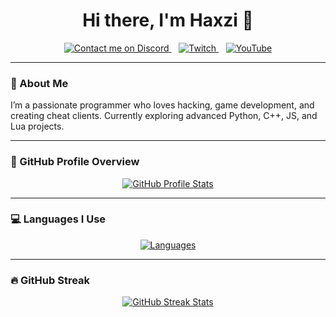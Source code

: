<h1 align="center">Hi there, I'm Haxzi 👋</h1>

<p align="center">
  <a href="https://discord.com/users/123456789012345678" target="_blank">
    <img src="https://img.shields.io/badge/Discord-Contact%20me-5865F2?logo=discord&logoColor=white&style=for-the-badge" alt="Contact me on Discord">
  </a>
  &nbsp;&nbsp;
  <a href="https://www.twitch.tv/haxseusz" target="_blank">
    <img src="https://img.shields.io/badge/Twitch-Haxseusz-9146FF?logo=twitch&logoColor=white&style=for-the-badge" alt="Twitch">
  </a>
  &nbsp;&nbsp;
  <a href="https://www.youtube.com/@Haxseusz" target="_blank">
    <img src="https://img.shields.io/badge/YouTube-Haxseusz-FF0000?logo=youtube&logoColor=white&style=for-the-badge" alt="YouTube">
  </a>
</p>

---

### 👋 About Me

I’m a passionate programmer who loves hacking, game development, and creating cheat clients. Currently exploring advanced Python, C++, JS, and Lua projects.

---

### 🧠 GitHub Profile Overview

<p align="center">
  <a href="https://github.com/HaxseuszDD">
    <img src="https://github-widgetbox.vercel.app/api/profile?username=HaxseuszDD&data=followers,repositories,stars,commits&theme=darkmode" alt="GitHub Profile Stats">
  </a>
</p>

---

### 💻 Languages I Use

<p align="center">
  <a href="https://github.com/HaxseuszDD">
    <img src="https://github-widgetbox.vercel.app/api/skills?languages=python,js,cpp,csharp,lua&includeNames=true&theme=darkmode" alt="Languages">
  </a>
</p>

---

### 🔥 GitHub Streak

<p align="center">
  <a href="https://git.io/streak-stats">
    <img src="https://github-readme-streak-stats.herokuapp.com?user=HaxseuszDD&theme=iceberg" alt="GitHub Streak Stats">
  </a>
</p>

<!--
**HaxseuszDD/HaxseuszDD** is a ✨ _special_ ✨ repository because its `README.md` (this file) appears on your GitHub profile.

Here are some ideas to get you started:

- 🔭 I’m currently working on ...
- 🌱 I’m currently learning ...
- 👯 I’m looking to collaborate on ...
- 🤔 I’m looking for help with ...
- 💬 Ask me about ...
- 📫 How to reach me: ...
- 😄 Pronouns: ...
- ⚡ Fun fact: ...
-->
